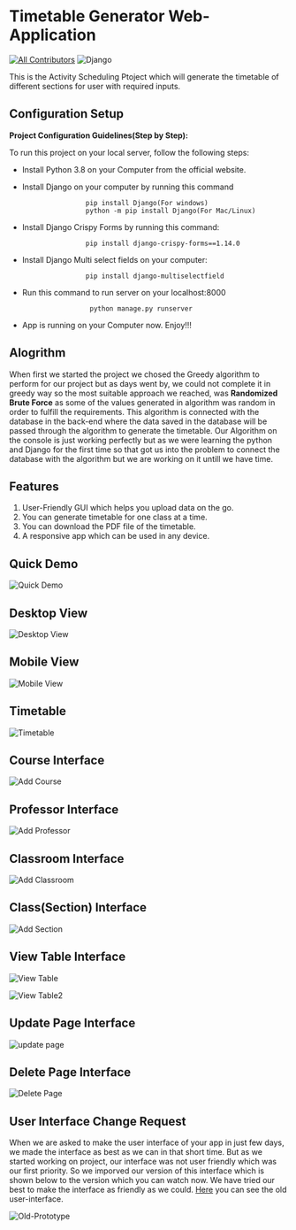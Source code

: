 # Timetable Generator Web-Application
[![All Contributors](https://img.shields.io/badge/all_contributors-2-orange.svg?style=flat-square)](#contributors-)        ![Django](https://img.shields.io/badge/Made%20with-Django-blue?style=?style=plastic&logo=appveyor&logo=data:image/png;base64)


This is the Activity Scheduling Ptoject which will generate the timetable of different sections for user with required inputs.

## Configuration Setup
<b>Project Configuration Guidelines(Step by Step):</b>

To run this project on your local server, follow the following steps:
* Install Python 3.8 on your Computer from the official website.
* Install Django on your computer by running this command 
                      
                      pip install Django(For windows)   
                      python -m pip install Django(For Mac/Linux)

* Install Django Crispy Forms by running this command:

                      pip install django-crispy-forms==1.14.0
* Install Django Multi select fields on your computer:

                      pip install django-multiselectfield
* Run this command to run server on your localhost:8000

                       python manage.py runserver
- App is running on your Computer now. Enjoy!!!








## Alogrithm
When first we started the project we chosed the Greedy algorithm to perform for our project but as days went by, we could not complete it in greedy way so the most suitable approach we reached, was <b>Randomized Brute Force</b> as some of the values generated in algorithm was random in order to fulfill the requirements. This algorithm is connected with the database in the back-end where the data saved in the database will be passed through the algorithm to generate the timetable. Our Algorithm on the console is just working perfectly but as we were learning the python and Django for the first time so that got us into the problem to connect the database with the algorithm but we are working on it untill we have time.

## Features
1. User-Friendly GUI which helps you upload data on the go.
2. You can generate timetable for one class at a time.
3. You can download the PDF file of the timetable.
4. A responsive app which can be used in any device.

## Quick Demo   
![Quick Demo](https://github.com/mrabdullahdev/CS311S20PID27/blob/master/Home%20-%20Activity%20Scheduling%20App.webm%20-%20Google%20Drive.gif "Quick Demo of website")

## Desktop View
![Desktop View](Screenshots/main-page.png "Main Page")
## Mobile View
![Mobile View](Screenshots/mobile-view.png "Mobile View - Responsive")
## Timetable
![Timetable](Screenshots/Timetable.png "Timetable")
## Course Interface
![Add Course](Screenshots/Add-Course.png "Add Course")

## Professor Interface
![Add Professor](Screenshots/Add-Professor.png "Add Professor")
## Classroom Interface
![Add Classroom](Screenshots/Add-classroom.png "Add Classroom")

## Class(Section) Interface
![Add Section](Screenshots/add-Class.png "Add Section")


## View Table Interface
![View Table](Screenshots/Professo-Table.png "View Table")

![View Table2](Screenshots/Class-Table.png "Class table")



## Update Page Interface
![update page](Screenshots/update.png "Update Page")


## Delete Page Interface
![Delete Page](Screenshots/delete.png "delete page")


## User Interface Change Request
When we are asked to make the user interface of your app in just few days, we made the interface as best as we can in that short time. But as we started working on project, our interface was not user friendly which was our first priority. So we imporved our version of this interface which is shown below to the version which you can watch now. We have tried our best to make the interface as friendly as we could. [Here](https://github.com/mrabdullahdev/CS311S20PID27/blob/master/Activity%20Scheduling%20-%20Final%20Project-compressed_2.pdf) you can see the old user-interface.

![Old-Prototype](https://github.com/mrabdullahdev/CS311S20PID27/blob/master/Activity%20Scheduling%20(Prototyping).PNG "Old Prototype of App")
